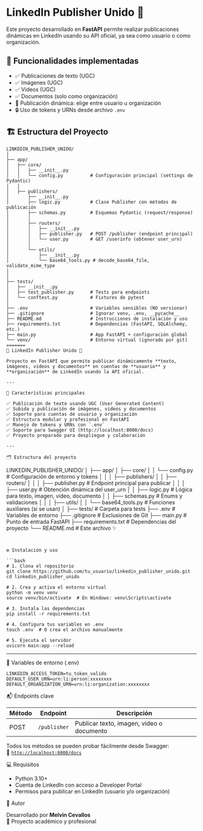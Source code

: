 # LinkedIn Publisher Unido 🚀

Este proyecto desarrollado en **FastAPI** permite realizar publicaciones dinámicas en LinkedIn usando su API oficial, ya sea como usuario o como organización.

## 🔧 Funcionalidades implementadas

- ✅ Publicaciones de texto (UGC)
- ✅ Imágenes (UGC)
- ✅ Videos (UGC)
- ✅ Documentos (solo como organización)
- 🧠 Publicación dinámica: elige entre usuario u organización
- 🔒 Uso de tokens y URNs desde archivo `.env`

## 🏗️ Estructura del Proyecto

```
LINKEDIN_PUBLISHER_UNIDO/
│
├── app/
│   ├── core/
│   │   ├── __init__.py
│   │   └── config.py          # Configuración principal (settings de Pydantic)
│   │
│   ├── publishers/
│       ├── __init__.py
│       ├── logic.py           # Clase Publisher con métodos de publicación
│       ├── schemas.py         # Esquemas Pydantic (request/response)
│       │
│       ├── routers/
│       │   ├── __init__.py
│       │   ├── publisher.py   # POST /publisher (endpoint principal)
│       │   └── user.py        # GET /userinfo (obtener user_urn)
│       │
│       └── utils/
│           ├── __init__.py
│           └── base64_tools.py # decode_base64_file, validate_mime_type
│ 
│
├── tests/
│   ├── __init__.py
│   ├── test_publisher.py      # Tests para endpoints
│   └── conftest.py            # Fixtures de pytest
│
├── .env                       # Variables sensibles (NO versionar)
├── .gitignore                 # Ignorar venv, .env, __pycache__
├── README.md                  # Instrucciones de instalación y uso
├── requirements.txt           # Dependencias (FastAPI, SQLAlchemy, etc.)
├── main.py                    # App FastAPI + configuración global
└── venv/                      # Entorno virtual (ignorado por git)
=======
📢 LinkedIn Publisher Unido 🚀

Proyecto en FastAPI que permite publicar dinámicamente **texto, imágenes, videos y documentos** en cuentas de **usuario** y **organización** de LinkedIn usando la API oficial.

---

🧩 Características principales

✅ Publicación de texto usando UGC (User Generated Content)  
✅ Subida y publicación de imágenes, videos y documentos  
✅ Soporte para cuentas de usuario y organización  
✅ Estructura modular y profesional en FastAPI  
✅ Manejo de tokens y URNs con `.env`  
✅ Soporte para Swagger UI (http://localhost:8000/docs)  
✅ Proyecto preparado para despliegue y colaboración

---

🗂️ Estructura del proyecto

```
LINKEDIN_PUBLISHER_UNIDO/
│
├── app/
│   ├── core/
│   │   └── config.py               # Configuración de entorno y tokens
│   │
│   ├── publishers/
│   │   ├── routers/
│   │   │   ├── publisher.py        # Endpoint principal para publicar
│   │   │   ├── user.py             # Obtención dinámica del user_urn
│   │   ├── logic.py                # Lógica para texto, imagen, video, documento
│   │   ├── schemas.py              # Enums y validaciones
│   │
│   ├── utils/
│   │   └── base64_tools.py         # Funciones auxiliares (si se usan)
│
├── tests/                          # Carpeta para tests
├── .env                            # Variables de entorno
├── .gitignore                      # Exclusiones de Git
├── main.py                         # Punto de entrada FastAPI
├── requirements.txt                # Dependencias del proyecto
└── README.md                       # Este archivo ✨
```


⚙️ Instalación y uso

```bash
# 1. Clona el repositorio
git clone https://github.com/tu_usuario/linkedin_publisher_unido.git
cd linkedin_publisher_unido

# 2. Crea y activa el entorno virtual
python -m venv venv
source venv/bin/activate  # En Windows: venv\Scripts\activate

# 3. Instala las dependencias
pip install -r requirements.txt

# 4. Configura tus variables en .env
touch .env  # O crea el archivo manualmente

# 5. Ejecuta el servidor
uvicorn main:app --reload
```

---

🔐 Variables de entorno (.env)

```env
LINKEDIN_ACCESS_TOKEN=tu_token_valido
DEFAULT_USER_URN=urn:li:person:xxxxxxxx
DEFAULT_ORGANIZATION_URN=urn:li:organization:xxxxxxxx
```


📬 Endpoints clave

| Método | Endpoint        | Descripción                       |
|--------|------------------|-----------------------------------|
| POST   | `/publisher`     | Publicar texto, imagen, video o documento |

Todos los métodos se pueden probar fácilmente desde Swagger:  
📍 [`http://localhost:8000/docs`](http://localhost:8000/docs)


💻 Requisitos

- Python 3.10+
- Cuenta de LinkedIn con acceso a Developer Portal
- Permisos para publicar en LinkedIn (usuario y/o organización)

🙌 Autor

Desarrollado por **Melvin Cevallos**  
🧠 Proyecto académico y profesional
